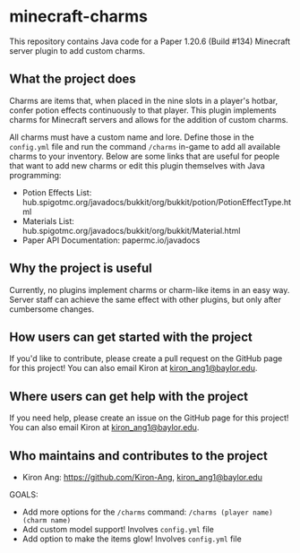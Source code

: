 # minecraft-charms
This repository contains Java code for a Paper 1.20.6 (Build #134) Minecraft server plugin to add custom charms.

## What the project does

Charms are items that, when placed in the nine slots in a player's hotbar, confer potion effects continuously to that player. This plugin implements charms for Minecraft servers and allows for the addition of custom charms.

All charms must have a custom name and lore. Define those in the ``config.yml`` file and run the command ``/charms`` in-game to add all available charms to your inventory. Below are some links that are useful for people that want to add new charms or edit this plugin themselves with Java programming:

- Potion Effects List: hub.spigotmc.org/javadocs/bukkit/org/bukkit/potion/PotionEffectType.html
- Materials List: hub.spigotmc.org/javadocs/bukkit/org/bukkit/Material.html
- Paper API Documentation: papermc.io/javadocs

## Why the project is useful

Currently, no plugins implement charms or charm-like items in an easy way. Server staff can achieve the same effect with other plugins, but only after cumbersome changes.

## How users can get started with the project

If you'd like to contribute, please create a pull request on the GitHub page for this project! You can also email Kiron at kiron_ang1@baylor.edu.

## Where users can get help with the project

If you need help, please create an issue on the GitHub page for this project! You can also email Kiron at kiron_ang1@baylor.edu.

## Who maintains and contributes to the project

- Kiron Ang: https://github.com/Kiron-Ang, kiron_ang1@baylor.edu

GOALS:

- Add more options for the ``/charms`` command: ``/charms (player name) (charm name)``
- Add custom model support! Involves ``config.yml`` file
- Add option to make the items glow! Involves ``config.yml`` file
